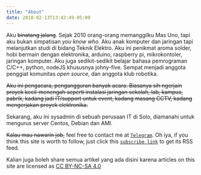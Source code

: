 ```yaml
---
title: "About"
date: 2018-02-13T13:42:49-05:00
---
```


Aku ~~binatang jalang~~. Sejak 2010 orang-orang memanggilku Mas Uno, tapi aku bukan simpatisan *you know who*. Aku anak komputer dan jaringan tapi melanjutkan studi di bidang Teknik Elektro. Aku ini penikmat aroma solder, hobi bermain dengan elektronika, arduino, raspberry pi, mikrokontoler, jaringan komputer. Aku juga sedikit-sedikit belajar bahasa pemrograman C/C++, python, nodeJS khususnya johny-five. Sempat menjadi anggota penggiat komunitas *open source*, dan anggota klub robotika.

~~Aku ini pengacara, pengangguran banyak acara. Biasanya sih ngerjain proyek kecil-menengah seperti instalasi jaringan sekolah, lab, kampus, pabrik, kadang jadi IT/support untuk event, kadang masang CCTV, kadang mengerjakan proyek elektronika.~~ 

Sekarang, aku ini sysadmin di sebuah perusaan IT di Solo, diamanahi untuk mengurus server Centos, Debian dan AMI.

~~Kalau mau nawarin job,~~ feel free to contact me at [`Telegram`](https://t.me/nalakawula). Oh iya, if you think this site is worth to follow, just click this [`subscribe link`](https://unomind.github.io/feed.xml) to get its RSS feed.

Kalian juga boleh share semua artikel yang ada disini karena articles on this site are licensed as [CC BY-NC-SA 4.0](https://creativecommons.org/licenses/by-nc-sa/4.0/)
